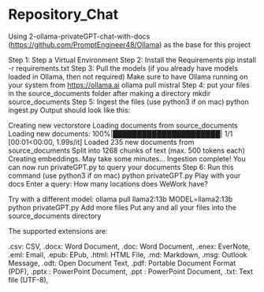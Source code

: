 # Repository_Chat

Using 2-ollama-privateGPT-chat-with-docs (https://github.com/PromptEngineer48/Ollama) as the base for this project

Step 1: Step a Virtual Environment
Step 2: Install the Requirements
pip install -r requirements.txt
Step 3: Pull the models (if you already have models loaded in Ollama, then not required)
Make sure to have Ollama running on your system from https://ollama.ai
ollama pull mistral
Step 4: put your files in the source_documents folder after making a directory
mkdir source_documents
Step 5: Ingest the files (use python3 if on mac)
python ingest.py
Output should look like this:

Creating new vectorstore
Loading documents from source_documents
Loading new documents: 100%|██████████████████████| 1/1 [00:01<00:00,  1.99s/it]
Loaded 235 new documents from source_documents
Split into 1268 chunks of text (max. 500 tokens each)
Creating embeddings. May take some minutes...
Ingestion complete! You can now run privateGPT.py to query your documents
Step 6: Run this command (use python3 if on mac)
python privateGPT.py
Play with your docs
Enter a query: How many locations does WeWork have?

Try with a different model:
ollama pull llama2:13b
MODEL=llama2:13b python privateGPT.py
Add more files
Put any and all your files into the source_documents directory

The supported extensions are:

.csv: CSV,
.docx: Word Document,
.doc: Word Document,
.enex: EverNote,
.eml: Email,
.epub: EPub,
.html: HTML File,
.md: Markdown,
.msg: Outlook Message,
.odt: Open Document Text,
.pdf: Portable Document Format (PDF),
.pptx : PowerPoint Document,
.ppt : PowerPoint Document,
.txt: Text file (UTF-8),
